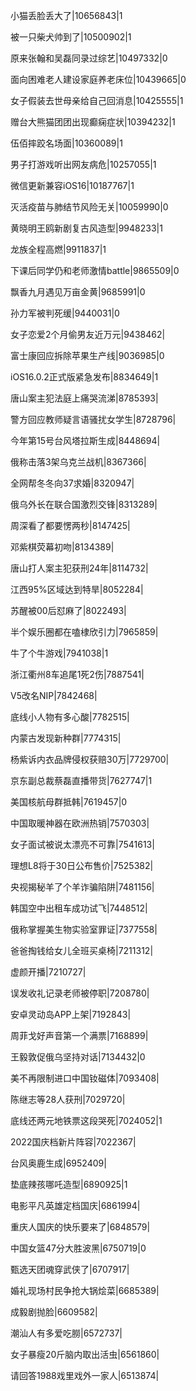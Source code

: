 小猫丢脸丢大了|10656843|1

被一只柴犬帅到了|10500902|1

原来张翰和吴磊同录过综艺|10497332|0

面向困难老人建设家庭养老床位|10439665|0

女子假装去世母亲给自己回消息|10425555|1

赠台大熊猫团团出现癫痫症状|10394232|1

伍佰摔跤名场面|10360089|1

男子打游戏听出网友病危|10257055|1

微信更新兼容iOS16|10187767|1

灭活疫苗与肺结节风险无关|10059990|0

黄晓明王鸥新剧复古风造型|9948233|1

龙族全程高燃|9911837|1

下课后同学仍和老师激情battle|9865509|0

飘香九月遇见万亩金黄|9685991|0

孙力军被判死缓|9440031|0

女子恋爱2个月偷男友近万元|9438462|

富士康回应拆除苹果生产线|9036985|0

iOS16.0.2正式版紧急发布|8834649|1

唐山案主犯法庭上痛哭流涕|8785393|

警方回应教师疑言语骚扰女学生|8728796|

今年第15号台风塔拉斯生成|8448694|

俄称击落3架乌克兰战机|8367366|

全网帮冬冬向37求婚|8320947|

俄乌外长在联合国激烈交锋|8313289|

周深看了都要愣两秒|8147425|

邓紫棋荧幕初吻|8134389|

唐山打人案主犯获刑24年|8114732|

江西95%区域达到特旱|8052284|

苏醒被00后怼麻了|8022493|

半个娱乐圈都在嗑棣欣引力|7965859|

牛了个牛游戏|7941038|1

浙江衢州8车追尾1死2伤|7887541|

V5改名NIP|7842468|

底线小人物有多心酸|7782515|

内蒙古发现新种群|7774315|

杨紫诉内衣品牌侵权获赔30万|7729700|

京东副总裁蔡磊直播带货|7627747|1

美国核航母群抵韩|7619457|0

中国取暖神器在欧洲热销|7570303|

女子面试被说太漂亮不可靠|7541613|

理想L8将于30日公布售价|7525382|

央视揭秘羊了个羊诈骗陷阱|7481156|

韩国空中出租车成功试飞|7448512|

俄称掌握美生物实验室罪证|7377558|

爸爸掏钱给女儿全班买桌椅|7211312|

虚颜开播|7210727|

误发收礼记录老师被停职|7208780|

安卓灵动岛APP上架|7192843|

周菲戈好声音第一个满票|7168899|

王毅敦促俄乌坚持对话|7134432|0

美不再限制进口中国钕磁体|7093408|

陈继志等28人获刑|7029720|

底线还两元地铁票这段哭死|7024052|1

2022国庆档新片阵容|7022367|

台风奥鹿生成|6952409|

垫底辣孩哪吒造型|6890925|1

电影平凡英雄定档国庆|6861994|

重庆人国庆的快乐要来了|6848579|

中国女篮47分大胜波黑|6750719|0

甄选天团魂穿武侠了|6707917|

婚礼现场村民争抢大锅烩菜|6685389|

成毅剧抛脸|6609582|

潮汕人有多爱吃朥|6572737|

女子暴瘦20斤脑内取出活虫|6561860|

请回答1988戏里戏外一家人|6513874|

